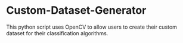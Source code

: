# Custom-Dataset-Generator
This python script  uses OpenCV to allow users to create their custom dataset for their classification algorithms.
